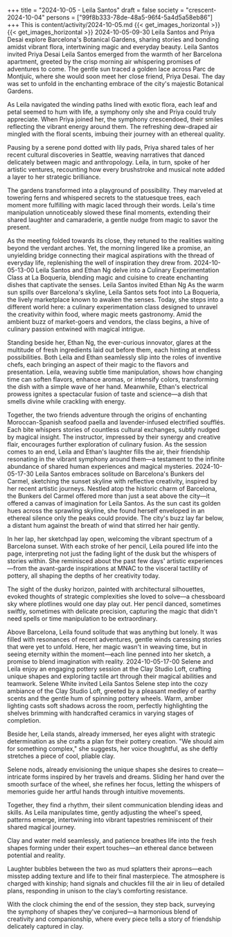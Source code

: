 +++
title = "2024-10-05 - Leila Santos"
draft = false
society = "crescent-2024-10-04"
persons = ["99f8b333-78de-48a5-96f4-5a4d5a58eb86"]
+++
This is content/activity/2024-10-05.md
{{< get_images_horizontal >}}
{{< get_images_horizontal >}}
2024-10-05-09-30
Leila Santos and Priya Desai explore Barcelona's Botanical Gardens, sharing stories and bonding amidst vibrant flora, intertwining magic and everyday beauty.
Leila Santos invited Priya Desai
Leila Santos emerged from the warmth of her Barcelona apartment, greeted by the crisp morning air whispering promises of adventures to come. The gentle sun traced a golden lace across Parc de Montjuïc, where she would soon meet her close friend, Priya Desai. The day was set to unfold in the enchanting embrace of the city's majestic Botanical Gardens.

As Leila navigated the winding paths lined with exotic flora, each leaf and petal seemed to hum with life, a symphony only she and Priya could truly appreciate. When Priya joined her, the symphony crescendoed, their smiles reflecting the vibrant energy around them. The refreshing dew-draped air mingled with the floral scents, imbuing their journey with an ethereal quality.

Pausing by a serene pond dotted with lily pads, Priya shared tales of her recent cultural discoveries in Seattle, weaving narratives that danced delicately between magic and anthropology. Leila, in turn, spoke of her artistic ventures, recounting how every brushstroke and musical note added a layer to her strategic brilliance.

The gardens transformed into a playground of possibility. They marveled at towering ferns and whispered secrets to the statuesque trees, each moment more fulfilling with magic laced through their words. Leila's time manipulation unnoticeably slowed these final moments, extending their shared laughter and camaraderie, a gentle nudge from magic to savor the present.

As the meeting folded towards its close, they retuned to the realities waiting beyond the verdant arches. Yet, the morning lingered like a promise, an unyielding bridge connecting their magical aspirations with the thread of everyday life, replenishing the well of inspiration they drew from.
2024-10-05-13-00
Leila Santos and Ethan Ng delve into a Culinary Experimentation Class at La Boqueria, blending magic and cuisine to create enchanting dishes that captivate the senses.
Leila Santos invited Ethan Ng
As the warm sun spills over Barcelona's skyline, Leila Santos sets foot into La Boqueria, the lively marketplace known to awaken the senses. Today, she steps into a different world here: a culinary experimentation class designed to unravel the creativity within food, where magic meets gastronomy. Amid the ambient buzz of market-goers and vendors, the class begins, a hive of culinary passion entwined with magical intrigue.

Standing beside her, Ethan Ng, the ever-curious innovator, glares at the multitude of fresh ingredients laid out before them, each hinting at endless possibilities. Both Leila and Ethan seamlessly slip into the roles of inventive chefs, each bringing an aspect of their magic to the flavors and presentation. Leila, weaving subtle time manipulation, shows how changing time can soften flavors, enhance aromas, or intensify colors, transforming the dish with a simple wave of her hand. Meanwhile, Ethan's electrical prowess ignites a spectacular fusion of taste and science—a dish that smells divine while crackling with energy.

Together, the two friends adventure through the origins of enchanting Moroccan-Spanish seafood paella and lavender-infused electrified soufflés. Each bite whispers stories of countless cultural exchanges, subtly nudged by magical insight. The instructor, impressed by their synergy and creative flair, encourages further exploration of culinary fusion. As the session comes to an end, Leila and Ethan's laughter fills the air, their friendship resonating in the vibrant symphony around them—a testament to the infinite abundance of shared human experiences and magical mysteries.
2024-10-05-17-30
Leila Santos embraces solitude on Barcelona's Bunkers del Carmel, sketching the sunset skyline with reflective creativity, inspired by her recent artistic journeys.
Nestled atop the historic charm of Barcelona, the Bunkers del Carmel offered more than just a seat above the city—it offered a canvas of imagination for Leila Santos. As the sun cast its golden hues across the sprawling skyline, she found herself enveloped in an ethereal silence only the peaks could provide. The city's buzz lay far below, a distant hum against the breath of wind that stirred her hair gently.

In her lap, her sketchpad lay open, welcoming the vibrant spectrum of a Barcelona sunset. With each stroke of her pencil, Leila poured life into the page, interpreting not just the fading light of the dusk but the whispers of stories within. She reminisced about the past few days' artistic experiences—from the avant-garde inspirations at MNAC to the visceral tactility of pottery, all shaping the depths of her creativity today.

The sight of the dusky horizon, painted with architectural silhouettes, evoked thoughts of strategic complexities she loved to solve—a chessboard sky where plotlines would one day play out. Her pencil danced, sometimes swiftly, sometimes with delicate precision, capturing the magic that didn't need spells or time manipulation to be extraordinary.

Above Barcelona, Leila found solitude that was anything but lonely. It was filled with resonances of recent adventures, gentle winds caressing stories that were yet to unfold. Here, her magic wasn't in weaving time, but in seeing eternity within the moment—each line penned into her sketch, a promise to blend imagination with reality.
2024-10-05-17-00
Selene and Leila enjoy an engaging pottery session at the Clay Studio Loft, crafting unique shapes and exploring tactile art through their magical abilities and teamwork.
Selene White invited Leila Santos
Selene step into the cozy ambiance of the Clay Studio Loft, greeted by a pleasant medley of earthy scents and the gentle hum of spinning pottery wheels. Warm, amber lighting casts soft shadows across the room, perfectly highlighting the shelves brimming with handcrafted ceramics in varying stages of completion.

Beside her, Leila stands, already immersed, her eyes alight with strategic determination as she crafts a plan for their pottery creation. "We should aim for something complex," she suggests, her voice thoughtful, as she deftly stretches a piece of cool, pliable clay.

Selene nods, already envisioning the unique shapes she desires to create—intricate forms inspired by her travels and dreams. Sliding her hand over the smooth surface of the wheel, she refines her focus, letting the whispers of memories guide her artful hands through intuitive movements. 

Together, they find a rhythm, their silent communication blending ideas and skills. As Leila manipulates time, gently adjusting the wheel's speed, patterns emerge, intertwining into vibrant tapestries reminiscent of their shared magical journey.

Clay and water meld seamlessly, and patience breathes life into the fresh shapes forming under their expert touches—an ethereal dance between potential and reality.

Laughter bubbles between the two as mud splatters their aprons—each misstep adding texture and life to their final masterpiece. The atmosphere is charged with kinship; hand signals and chuckles fill the air in lieu of detailed plans, responding in unison to the clay’s comforting resistance.

With the clock chiming the end of the session, they step back, surveying the symphony of shapes they've conjured—a harmonious blend of creativity and companionship, where every piece tells a story of friendship delicately captured in clay.
